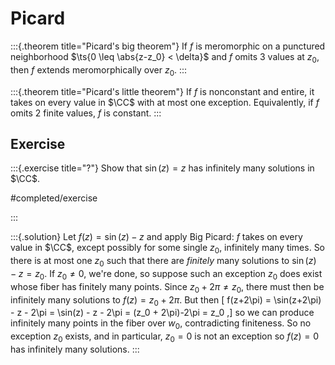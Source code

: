 # Picard

:::{.theorem title="Picard's big theorem"}
If $f$ is meromorphic on a punctured neighborhood $\ts{0 \leq \abs{z-z_0} < \delta}$ and $f$ omits 3 values at $z_0$, then $f$ extends meromorphically over $z_0$.
:::

:::{.theorem title="Picard's little theorem"}
If $f$ is nonconstant and entire, it takes on every value in $\CC$ with at most one exception.
Equivalently, if $f$ omits 2 finite values, $f$ is constant.
:::

## Exercise

:::{.exercise title="?"}
Show that $\sin(z) = z$ has infinitely many solutions in $\CC$.

#completed/exercise

:::

:::{.solution}
Let $f(z) = \sin(z)-z$ and apply Big Picard: $f$ takes on every value in $\CC$, except possibly for some single $z_0$, infinitely many times.
So there is at most one $z_0$ such that there are *finitely* many solutions to $\sin(z) - z = z_0$.
If $z_0\neq 0$, we're done, so suppose such an exception $z_0$ does exist whose fiber has finitely many points.
Since $z_0+2\pi \neq z_0$, there must then be infinitely many solutions to $f(z) = z_0 + 2\pi$.
But then
\[
f(z+2\pi) = \sin(z+2\pi) - z - 2\pi = \sin(z) - z - 2\pi = (z_0 + 2\pi)-2\pi = z_0
,\]
so we can produce infinitely many points in the fiber over $w_0$, contradicting finiteness. 
So no exception $z_0$ exists, and in particular, $z_0=0$ is not an exception so $f(z) = 0$ has infinitely many solutions.
:::


